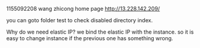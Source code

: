 1155092208 wang zhicong
home page http://13.228.142.209/

you can goto folder test to check disabled directory index. 

Why do we need elastic IP?
we bind the elastic IP with the instance. so it is easy to change instance if the previous one has something wrong. 